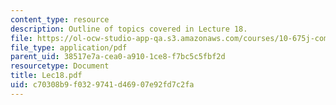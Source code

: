 ```yaml
---
content_type: resource
description: Outline of topics covered in Lecture 18.
file: https://ol-ocw-studio-app-qa.s3.amazonaws.com/courses/10-675j-computational-quantum-mechanics-of-molecular-and-extended-systems-fall-2004/c70308b9f0329741d46907e92fd7c2fa_Lec18.pdf
file_type: application/pdf
parent_uid: 38517e7a-cea0-a910-1ce8-f7bc5c5fbf2d
resourcetype: Document
title: Lec18.pdf
uid: c70308b9-f032-9741-d469-07e92fd7c2fa
---
```

